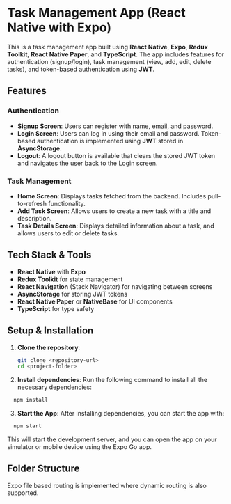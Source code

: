 # Task Management App (React Native with Expo)

This is a task management app built using **React Native**, **Expo**, **Redux Toolkit**, **React Native Paper**, and **TypeScript**. The app includes features for authentication (signup/login), task management (view, add, edit, delete tasks), and token-based authentication using **JWT**.

## Features

### Authentication
- **Signup Screen**: Users can register with name, email, and password.
- **Login Screen**: Users can log in using their email and password. Token-based authentication is implemented using **JWT** stored in **AsyncStorage**.
- **Logout**: A logout button is available that clears the stored JWT token and navigates the user back to the Login screen.

### Task Management
- **Home Screen**: Displays tasks fetched from the backend. Includes pull-to-refresh functionality.
- **Add Task Screen**: Allows users to create a new task with a title and description.
- **Task Details Screen**: Displays detailed information about a task, and allows users to edit or delete tasks.

## Tech Stack & Tools

- **React Native** with **Expo**
- **Redux Toolkit** for state management
- **React Navigation** (Stack Navigator) for navigating between screens
- **AsyncStorage** for storing JWT tokens
- **React Native Paper** or **NativeBase** for UI components
- **TypeScript** for type safety

## Setup & Installation

1. **Clone the repository**:
   ```bash
   git clone <repository-url>
   cd <project-folder>
   ```
2. **Install dependencies**:
Run the following command to install all the necessary dependencies:
 ```bash
   npm install
   ```

3. **Start the App**:
After installing dependencies, you can start the app with:
 ```bash
   npm start
   ```
This will start the development server, and you can open the app on your simulator or mobile device using the Expo Go app.

## Folder Structure
Expo file based routing is implemented where dynamic routing is also supported. 
